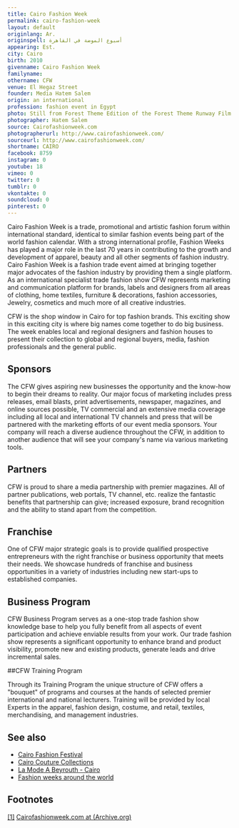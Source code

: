 ```yaml
---
title: Cairo Fashion Week
permalink: cairo-fashion-week
layout: default
originlang: Ar.
originspell: أسبوع الموضة في القاهرة
appearing: Est.
city: Cairo
birth: 2010
givenname: Cairo Fashion Week
familyname:
othername: CFW
venue: El Hegaz Street
founder: Media Hatem Salem
origin: an international
profession: fashion event in Egypt
photo: Still from Forest Theme Edition of the Forest Theme Runway Film by Hatem Salem in 2018
photographer: Hatem Salem
source: Cairofashionweek.com
photographerurl: http://www.cairofashionweek.com/
sourceurl: http://www.cairofashionweek.com/
shortname: CAIRO
facebook: 8759
instagram: 0
youtube: 18
vimeo: 0
twitter: 0
tumblr: 0
vkontakte: 0
soundcloud: 0
pinterest: 0
---
```


Cairo Fashion Week is a trade, promotional and artistic fashion forum within international standard, identical to similar fashion events being part of the world fashion calendar. With a strong international profile, Fashion Weeks has played a major role in the last 70 years in contributing to the growth and development of apparel, beauty and all other segments of fashion industry. Cairo Fashion Week is a fashion trade event aimed at bringing together major advocates of the fashion industry by providing them a single platform. As an international specialist trade fashion show CFW represents marketing and communication platform for brands, labels and designers from all areas of clothing, home textiles, furniture & decorations, fashion accessories, Jewelry, cosmetics and much more of all creative industries.

CFW is the shop window in Cairo for top fashion brands. This exciting show in this exciting city is where big names come together to do big business. The week enables local and regional designers and fashion houses to present their collection to global and regional buyers, media, fashion professionals and the general public.

## Sponsors

The CFW gives aspiring new businesses the opportunity and the know-how to begin their dreams to reality. Our major focus of marketing includes press releases, email blasts, print advertisements, newspaper, magazines, and online sources possible, TV commercial and an extensive media coverage including all local and international TV channels and press that will be partnered with the marketing efforts of our event media sponsors. Your company will reach a diverse audience throughout the CFW, in addition to another audience that will see your company's name via various marketing tools.


## Partners

CFW is proud to share a media partnership with premier magazines. All of partner publications, web portals, TV channel, etc. realize the fantastic benefits that partnership can give; increased exposure, brand recognition and the ability to stand apart from the competition.


## Franchise

One of CFW major strategic goals is to provide qualified prospective entrepreneurs with the right franchise or business opportunity that meets their needs. We showcase hundreds of franchise and business opportunities in a variety of industries including new start-ups to established companies.


## Business Program

CFW Business Program serves as a one-stop trade fashion show knowledge base to help you fully benefit from all aspects of event participation and achieve enviable results from your work. Our trade fashion show represents a significant opportunity to enhance brand and product visibility, promote new and existing products, generate leads and drive incremental sales.


##CFW Training Program

Through its Training Program the unique structure of CFW offers a "bouquet" of programs and courses at the hands of selected premier international and national lecturers. Training will be provided by local Experts in the apparel, fashion design, costume, and retail, textiles, merchandising, and management industries.

## See also

+ [Cairo Fashion Festival](cairo-fashion-festival)
+ [Cairo Couture Collections](cairo-couture-collections)
+ [La Mode A Beyrouth - Cairo](mode-a-beyrouth-cairo-la)
+ [Fashion weeks around the world](fashion-weeks-around-the-world)

## Footnotes

[[1]](#a1) <span id="f1"></span> [Cairofashionweek.com at (Archive.org)](https://web.archive.org/web/*/www.cairofashionweek.com)
